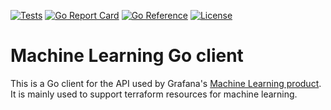 [![Tests](https://github.com/grafana/machine-learning-go-client/actions/workflows/test.yml/badge.svg)](https://github.com/grafana/machine-learning-go-client/actions/workflows/test.yml)
[![Go Report Card](https://goreportcard.com/badge/github.com/grafana/machine-learning-go-client)](https://goreportcard.com/report/github.com/grafana/machine-learning-go-client)
[![Go Reference](https://pkg.go.dev/badge/github.com/grafana/machine-learning-go-client.svg)](https://pkg.go.dev/github.com/grafana/machine-learning-go-client)
[![License](https://img.shields.io/github/license/grafana/machine-learning-go-client?color=blue)](https://opensource.org/licenses/Apache-2.0)

Machine Learning Go client
==================================

This is a Go client for the API used by Grafana's [Machine Learning
product](https://grafana.com/docs/grafana-cloud/machine-learning/). It is
mainly used to support terraform resources for machine learning.
